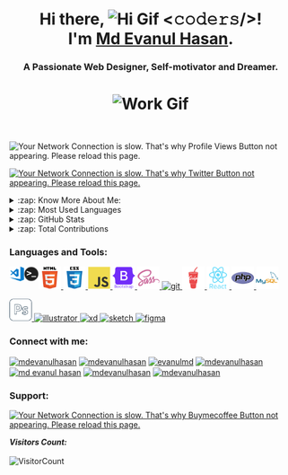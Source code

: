 <h1 align="center">Hi there, <img src="https://raw.githubusercontent.com/mdevanulhasan/mdevanulhasan/main/Hi.gif" alt="Hi Gif" width="30px" /> <𝚌𝚘𝚍𝚎𝚛𝚜/>!<br /> I'm <a href="https://mdevanulhasan.blogspot.com" title="Visit My Personal Blog." target="_blank">Md Evanul Hasan</a>.
</h1>
<h3 align="center">A Passionate Web Designer, Self-motivator and Dreamer.</h3>
<h1 align="center"><img src="https://raw.githubusercontent.com/mdevanulhasan/mdevanulhasan/main/work_work_work.gif" alt="Work Gif" /></h1><br />
<p align="left"> <img src="https://komarev.com/ghpvc/?username=mdevanulhasan&label=Profile%20views&color=0e75b6&style=flat-square" alt="Your Network Connection is slow. That's why Profile Views Button not appearing. Please reload this page." /> </p>

<p align="left"> <a href="https://twitter.com/evanulmd" target="blank"><img src="https://img.shields.io/twitter/follow/evanulmd?logo=twitter&style=for-the-badge" alt="Your Network Connection is slow. That's why Twitter Button not appearing. Please reload this page." /></a> </p>
<details>
<summary>:zap: Know More About Me:</summary><br />
 
- 🔭 I’m currently working on **many web templates.**

- 🌱 I’m currently learning **Bootstrap 5, jQuery plugins, and much more things.**

- 👯 I'm looking to collaborate myself to **go ahead.**

- 🤝 I’m looking for help with **a supportive company.**

- 👨‍💻 All of my projects are available at [https://github.com/mdevanulhasan](https://github.com/mdevanulhasan)

- 📝 I regularly write articles on [https://mdevanulhasan.blogspot.com](https://mdevanulhasan.blogspot.com)

- 💬 Ask me about **creative design concepts.**

- 📫 How to reach me **mdevanulhasan@gmail.com**

- 📄 Know about my experiences [https://mdevanulhasan2.blogspot.com](https://mdevanulhasan2.blogspot.com)

- ⚡ Fun fact **"Thirsty For Knowledge".**
</details>

<details>
<summary>:zap: Most Used Languages</summary><br />
 
<img align="center" alt="Md Evanul Hasan's GitHub Top Languages" src="https://github-readme-stats.vercel.app/api/top-langs/?username=mdevanulhasan&show_icons=true&theme=dark&locale=en" />
</details>

<details>
<summary>:zap: GitHub Stats</summary><br />
 
<img align="center" src="https://github-readme-stats.vercel.app/api?username=mdevanulhasan&show_icons=true&theme=dark&locale=en" alt="mdevanulhasan" />
</details>

<details>
<summary>:zap: Total Contributions</summary><br />
 
<img align="center" src="https://github-readme-streak-stats.herokuapp.com/?user=mdevanulhasan&theme=dark" alt="mdevanulhasan" />
</details>

<h3 align="left">Languages and Tools:</h3>
<p align="left">
<a title="This is my working tools." href="https://mdevanulhasan.blogspot.com" target="_blank"><img align="left" alt="Visual Studio Code" width="26px" src="https://raw.githubusercontent.com/github/explore/80688e429a7d4ef2fca1e82350fe8e3517d3494d/topics/visual-studio-code/visual-studio-code.png" style="max-width:100%;"></a>
<a title="This is my working tools." href="https://mdevanulhasan.blogspot.com" target="_blank"> <img src="https://raw.githubusercontent.com/devicons/devicon/master/icons/html5/html5-original-wordmark.svg" alt="html5" width="40" height="40"/> </a>
<a title="This is my working tools." href="https://mdevanulhasan.blogspot.com" target="_blank"> <img src="https://raw.githubusercontent.com/devicons/devicon/master/icons/css3/css3-original-wordmark.svg" alt="css3" width="40" height="40"/> </a>
<a title="This is my working tools." href="https://mdevanulhasan.blogspot.com" target="_blank"> <img src="https://raw.githubusercontent.com/devicons/devicon/master/icons/javascript/javascript-original.svg" alt="javascript" width="40" height="40"/> </a>
<a title="This is my working tools." href="https://mdevanulhasan.blogspot.com" target="_blank"> <img src="https://raw.githubusercontent.com/devicons/devicon/master/icons/bootstrap/bootstrap-plain-wordmark.svg" alt="bootstrap" width="40" height="40"/> </a>
<a title="This is my working tools." href="https://mdevanulhasan.blogspot.com" target="_blank"> <img src="https://raw.githubusercontent.com/devicons/devicon/master/icons/sass/sass-original.svg" alt="sass" width="40" height="40"/> </a>
<a title="This is my working tools." href="https://mdevanulhasan.blogspot.com" target="_blank"> <img src="https://www.vectorlogo.zone/logos/git-scm/git-scm-icon.svg" alt="git" width="40" height="40"/> </a>
<a title="This is my working tools." href="https://mdevanulhasan.blogspot.com" target="_blank"> <img src="https://raw.githubusercontent.com/devicons/devicon/master/icons/gulp/gulp-plain.svg" alt="gulp" width="40" height="40"/> </a>
<a title="This is my working tools." href="https://mdevanulhasan.blogspot.com" rel="nofollow"><img align="left" alt="Terminal" width="26px" src="https://raw.githubusercontent.com/github/explore/80688e429a7d4ef2fca1e82350fe8e3517d3494d/topics/terminal/terminal.png" style="max-width:100%;"></a>
<a title="This is my working tools." href="https://mdevanulhasan.blogspot.com" target="_blank"> <img src="https://raw.githubusercontent.com/devicons/devicon/master/icons/react/react-original-wordmark.svg" alt="react" width="40" height="40"/> </a>
<a title="This is my working tools." href="https://mdevanulhasan.blogspot.com" target="_blank"> <img src="https://raw.githubusercontent.com/devicons/devicon/master/icons/php/php-original.svg" alt="php" width="40" height="40"/> </a>
<a title="This is my working tools." href="https://www.mysql.com/" target="_blank"> <img src="https://raw.githubusercontent.com/devicons/devicon/master/icons/mysql/mysql-original-wordmark.svg" alt="mysql" width="40" height="40"/> </a>

<a title="This is my working tools." href="https://mdevanulhasan.blogspot.com" target="_blank"> <img src="https://raw.githubusercontent.com/devicons/devicon/master/icons/photoshop/photoshop-line.svg" alt="photoshop" width="40" height="40"/> </a>
<a title="This is my working tools." href="https://mdevanulhasan.blogspot.com" target="_blank"> <img src="https://www.vectorlogo.zone/logos/adobe_illustrator/adobe_illustrator-icon.svg" alt="illustrator" width="40" height="40"/> </a>
<a title="This is my working tools." href="https://mdevanulhasan.blogspot.com" target="_blank"> <img src="https://cdn.worldvectorlogo.com/logos/adobe-xd.svg" alt="xd" width="40" height="40"/> </a>
<a title="This is my working tools." href="https://mdevanulhasan.blogspot.com" target="_blank"> <img src="https://www.vectorlogo.zone/logos/sketchapp/sketchapp-icon.svg" alt="sketch" width="40" height="40"/> </a>
<a title="This is my working tools." href="https://mdevanulhasan.blogspot.com" target="_blank"> <img src="https://www.vectorlogo.zone/logos/figma/figma-icon.svg" alt="figma" width="40" height="40"/> </a>
</p>

<h3 align="left">Connect with me:</h3>

<p align="left">
<a title="Visit my social accounts." href="https://linkedin.com/in/mdevanulhasan" target="blank"><img align="center" src="https://cdn.jsdelivr.net/npm/simple-icons@3.0.1/icons/linkedin.svg" alt="mdevanulhasan" height="30" width="40" /></a>
<a title="Visit my social accounts." href="https://fb.com/mdevanulhasan" target="blank"><img align="center" src="https://cdn.jsdelivr.net/npm/simple-icons@3.0.1/icons/facebook.svg" alt="mdevanulhasan" height="30" width="40" /></a>
<a title="Visit my social accounts." href="https://twitter.com/evanulmd" target="blank"><img align="center" src="https://cdn.jsdelivr.net/npm/simple-icons@3.0.1/icons/twitter.svg" alt="evanulmd" height="30" width="40" /></a>
<a title="Visit my social accounts." href="https://instagram.com/mdevanulhasan" target="blank"><img align="center" src="https://cdn.jsdelivr.net/npm/simple-icons@3.0.1/icons/instagram.svg" alt="mdevanulhasan" height="30" width="40" /></a>
<a title="Visit my social accounts." href="https://www.youtube.com/channel/UCEqEuC0aBzSeERcOQ8cgfww" target="blank"><img align="center" src="https://cdn.jsdelivr.net/npm/simple-icons@3.0.1/icons/youtube.svg" alt="md evanul hasan" height="30" width="40" /></a>
<a title="Visit my social accounts." href="https://codepen.io/mdevanulhasan" target="blank"><img align="center" src="https://cdn.jsdelivr.net/npm/simple-icons@3.0.1/icons/codepen.svg" alt="mdevanulhasan" height="30" width="40" /></a>
<a title="Visit my social accounts." href="https://dev.to/mdevanulhasan" target="blank"><img align="center" src="https://cdn.jsdelivr.net/npm/simple-icons@3.0.1/icons/dev-dot-to.svg" alt="mdevanulhasan" height="30" width="40" /></a>
</p>

<h3 align="left">Support:</h3>
<p><a href="https://www.buymeacoffee.com/mdevanulhasan"> <img align="center" src="https://cdn.buymeacoffee.com/buttons/v2/default-yellow.png" height="50" width="210" alt="Your Network Connection is slow. That's why Buymecoffee Button not appearing. Please reload this page." /></a></p>

***Visitors Count:***
<br /><br />
![VisitorCount](https://profile-counter.glitch.me/{mdevanulhasan}/count.svg)
